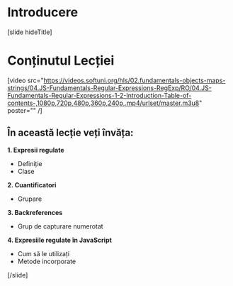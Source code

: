 # Introducere

[slide hideTitle]
# Conținutul Lecției

[video src="https://videos.softuni.org/hls/02.fundamentals-objects-maps-strings/04.JS-Fundamentals-Regular-Expressions-RegExp/RO/04.JS-Fundamentals-Regular-Expressions-1-2-Introduction-Table-of-contents-,1080p,720p,480p,360p,240p,.mp4/urlset/master.m3u8" poster="" /]

## În această lecție veți învăța:

**1. Expresii regulate**

- Definiție
- Clase

**2. Cuantificatori**

- Grupare

**3. Backreferences**

- Grup de capturare numerotat

**4. Expresiile regulate în JavaScript**

- Cum să le utilizați
- Metode incorporate

[/slide]
